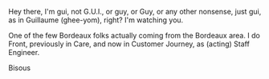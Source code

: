 Hey there, I'm gui, not G.U.I., or guy, or Guy, or any other nonsense, just gui, as in Guillaume (ghee-yom), right? I'm watching you.

One of the few Bordeaux folks actually coming from the Bordeaux area. I do Front, previously in Care, and now in Customer Journey, as (acting) Staff Engineer.

Bisous
